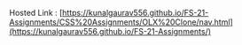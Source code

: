 Hosted Link : [https://kunalgaurav556.github.io/FS-21-Assignments/CSS%20Assignments/OLX%20Clone/nav.html](https://kunalgaurav556.github.io/FS-21-Assignments/)





